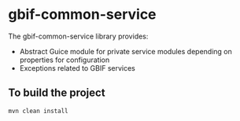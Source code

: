 # gbif-common-service

The gbif-common-service library provides:
 * Abstract Guice module for private service modules depending on properties for configuration
 * Exceptions related to GBIF services


## To build the project
```
mvn clean install
```